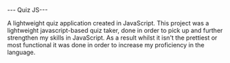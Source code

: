 --- Quiz JS---

A lightweight quiz application created in JavaScript.
This project was a lightweight javascript-based quiz taker, done in order to pick up and further strengthen my skills in JavaScript. 
As a result whilst it isn't the prettiest or most functional it  was done in order to increase my proficiency in the language.


